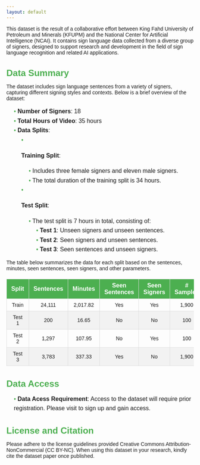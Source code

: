 ```yaml
---
layout: default
---
```


This dataset is the result of a collaborative effort between King Fahd University of Petroleum and Minerals (KFUPM) and the National Center for Artificial Intelligence (NCAI). It contains sign language data collected from a diverse group of signers, designed to support research and development in the field of sign language recognition and related AI applications.

## Data Summary

The dataset includes sign language sentences from a variety of signers, capturing different signing styles and contexts. Below is a brief overview of the dataset:

- **Number of Signers**: 18
- **Total Hours of Video**: 35 hours
- **Data Splits**: 
  - **Training Split**:
    - Includes three female signers and eleven male signers.
    - The total duration of the training split is 34 hours.

  - **Test Split**:
    - The test split is 7 hours in total, consisting of:
      - **Test 1**: Unseen signers and unseen sentences.
      - **Test 2**: Seen signers and unseen sentences.
      - **Test 3**: Seen sentences and unseen signers.

The table below summarizes the data for each split based on the sentences, minutes, seen sentences, seen signers, and other parameters.

<html lang="en">
<head>
  <meta charset="UTF-8">
  <meta name="viewport" content="width=device-width, initial-scale=1.0">
  <title>Styled Table</title>
  <style>
    table {
      width: 100%;
      border-collapse: collapse;
      margin: 20px 0;
      font-family: Arial, sans-serif;
    }
    th, td {
      border: 1px solid #ddd;
      padding: 8px 12px;
      text-align: center;
    }
    th {
      background-color: #4CAF50;
      color: white;
    }
    tr:nth-child(even) {
      background-color: #f2f2f2;
    }
    tr:hover {
      background-color: #ddd;
    }
    td {
      font-size: 14px;
    }
    th {
      font-size: 16px;
      font-weight: bold;
    }
  </style>
</head>
<body>
  <table>
    <thead>
      <tr>
        <th><strong>Split</strong></th>
        <th><strong>Sentences</strong></th>
        <th><strong>Minutes</strong></th>
        <th><strong>Seen Sentences</strong></th>
        <th><strong>Seen Signers</strong></th>
        <th><strong># Samples</strong></th>
        <th><strong># Signers</strong></th>
        <th><strong>Gender</strong></th>
      </tr>
    </thead>
    <tbody>
      <tr>
        <td>Train</td>
        <td>24,111</td>
        <td>2,017.82</td>
        <td>Yes</td>
        <td>Yes</td>
        <td>1,900</td>
        <td>16</td>
        <td>4F, 12M</td>
      </tr>
      <tr>
        <td>Test 1</td>
        <td>200</td>
        <td>16.65</td>
        <td>No</td>
        <td>No</td>
        <td>100</td>
        <td>2</td>
        <td>1F, 1M</td>
      </tr>
      <tr>
        <td>Test 2</td>
        <td>1,297</td>
        <td>107.95</td>
        <td>No</td>
        <td>Yes</td>
        <td>100</td>
        <td>11</td>
        <td>3F, 10M</td>
      </tr>
      <tr>
        <td>Test 3</td>
        <td>3,783</td>
        <td>337.33</td>
        <td>Yes</td>
        <td>No</td>
        <td>1,900</td>
        <td>2</td>
        <td>1F, 1M</td>
      </tr>
    </tbody>
  </table>
</body>
</html>


## Data Access
- **Data Acess Requirement**: Access to the dataset will require prior registration. Please visit to sign up and gain access.


## License and Citation

Please adhere to the license guidelines provided Creative Commons Attribution-NonCommercial (CC BY-NC). When using this dataset in your research, kindly cite the dataset paper once published.
<html lang="en">
<head>
  <meta charset="UTF-8">
  <meta name="viewport" content="width=device-width, initial-scale=1.0">
  <title>Styled List</title>
  <style>
    body {
      font-family: Arial, sans-serif;
      margin: 20px;
    }
    .list-container {
      background-color: #f9f9f9;
      border: 1px solid #ddd;
      padding: 15px;
      border-radius: 8px;
      box-shadow: 0 2px 8px rgba(0, 0, 0, 0.1);
    }
    h2 {
      color: #4CAF50;
      font-size: 24px;
      margin-bottom: 10px;
    }
    ul {
      list-style-type: none;
      padding-left: 20px;
    }
    li {
      font-size: 16px;
      line-height: 1.6;
    }
    li::before {
      content: "• ";
      color: #4CAF50;
    }
    .sub-list {
      margin-left: 20px;
      font-size: 14px;
      color: #555;
    }
  </style>
</head>
<body>
